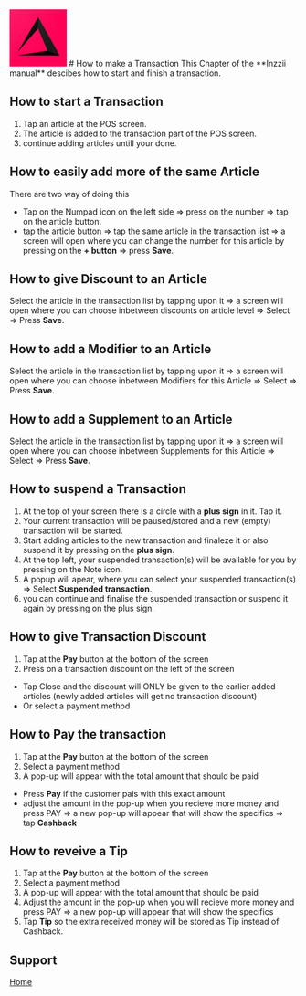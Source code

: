 <img src="../Assets/Pictures/play_store_512.png" alt="inzzii logo" width="100"/>
# How to make a Transaction
This Chapter of the **Inzzii manual** descibes how to start and finish a transaction.

## How to start a Transaction

1. Tap an article at the POS screen.
2. The article is added to the transaction part of the POS screen.
3. continue adding articles untill your done.

## How to easily add more of the same Article
There are two way of doing this
* Tap on the Numpad icon on the left side => press on the number => tap on the article button.
* tap the article button => tap the same article in the transaction list => a screen will open where you can change the number for this article by pressing on the **+ button** => press **Save**.

## How to give Discount to an Article
Select the article in the transaction list by tapping upon it => a screen will open where you can choose inbetween discounts on article level => Select => Press **Save**.

## How to add a Modifier to an Article
Select the article in the transaction list by tapping upon it => a screen will open where you can choose inbetween Modifiers for this Article => Select => Press **Save**.

## How to add a Supplement to an Article
Select the article in the transaction list by tapping upon it => a screen will open where you can choose inbetween Supplements for this Article => Select => Press **Save**.

## How to suspend a Transaction
1. At the top of your screen there is a circle with a **plus sign** in it. Tap it.
2. Your current transaction will be paused/stored and a new (empty) transaction will be started.
3. Start adding articles to the new transaction and finaleze it or also suspend it by pressing on the **plus sign**.
4. At the top left, your suspended transaction(s) will be available for you by pressing on the Note icon.
5. A popup will apear, where you can select your suspended transaction(s) => Select **Suspended transaction**. 
6. you can continue and finalise the suspended transaction or suspend it again by pressing on the plus sign.

## How to give Transaction Discount
1. Tap at the **Pay** button at the bottom of the screen
2. Press on a transaction discount on the left of the screen
* Tap Close and the discount will ONLY be given to the earlier added articles (newly added articles will get no transaction discount)
* Or select a payment method 

## How to Pay the transaction
1. Tap at the **Pay** button at the bottom of the screen
2. Select a payment method 
3. A pop-up will appear with the total amount that should be paid 
* Press **Pay** if the customer pais with this exact amount
* adjust the amount in the pop-up when you recieve more money and press PAY => a new pop-up will appear that will show the specifics => tap **Cashback**

## How to reveive a Tip
1. Tap at the **Pay** button at the bottom of the screen
2. Select a payment method 
3. A pop-up will appear with the total amount that should be paid 
4. Adjust the amount in the pop-up when you will recieve more money and press PAY => a new pop-up will appear that will show the specifics 
5. Tap **Tip** so the extra received money will be stored as Tip instead of Cashback.



## Support
[Home](../index.md)